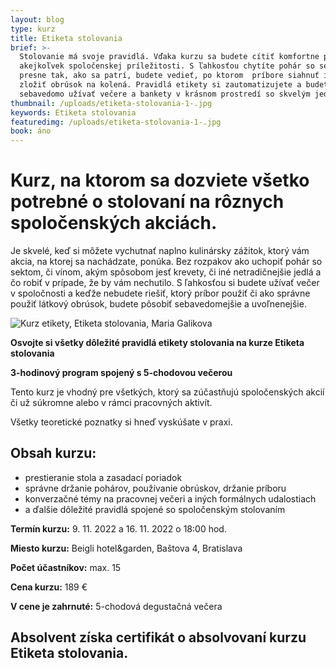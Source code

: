 ```yaml
---
layout: blog
type: kurz
title: Etiketa stolovania
brief: >-
  Stolovanie má svoje pravidlá. Vďaka kurzu sa budete cítiť komfortne pri
  akejkoľvek spoločenskej príležitosti. S ľahkosťou chytíte pohár so sektom
  presne tak, ako sa patrí, budete vedieť, po ktorom  príbore siahnuť i ako
  zložiť obrúsok na kolená. Pravidlá etikety si zautomatizujete a budete si
  sebavedomo užívať večere a bankety v krásnom prostredí so skvelým jedlom.
thumbnail: /uploads/etiketa-stolovania-1-.jpg
keywords: Etiketa stolovania
featuredimg: /uploads/etiketa-stolovania-1-.jpg
book: áno
---
```

# Kurz, na ktorom sa dozviete všetko potrebné o stolovaní na rôznych spoločenských akciách.

Je skvelé, keď si môžete vychutnať naplno kulinársky zážitok, ktorý vám akcia, na ktorej sa nachádzate, ponúka. Bez rozpakov ako uchopiť pohár so sektom, či vínom, akým spôsobom jesť krevety, či iné netradičnejšie jedlá a čo robiť v prípade, že by vám nechutilo. S ľahkosťou si budete užívať večer v spoločnosti a keďže nebudete riešiť, ktorý príbor použiť či ako správne použiť látkový obrúsok, budete pôsobiť sebavedomejšie a uvoľnenejšie. 

![Kurz etikety, Etiketa stolovania, Maria Galikova](/uploads/etiketa-stolovania-1-.jpg)

**Osvojte si všetky dôležité pravidlá etikety stolovania na kurze Etiketa stolovania**

**3-hodinový program spojený s 5-chodovou večerou**

Tento kurz je vhodný pre všetkých, ktorý sa zúčastňujú spoločenských akcií či už súkromne alebo v rámci pracovných aktivít.

Všetky teoretické poznatky si hneď vyskúšate v praxi. 

## Obsah kurzu:

* prestieranie stola a zasadací poriadok
* správne držanie pohárov, používanie obrúskov, držanie príboru 
* konverzačné témy na pracovnej večeri a iných formálnych udalostiach 
* a ďalšie dôležité pravidlá spojené so spoločenským stolovaním

**Termín kurzu:** 9. 11. 2022 a 16. 11. 2022 o 18:00 hod. 

**Miesto kurzu:** Beigli hotel&garden, Baštova 4, Bratislava

**Počet účastníkov:** max. 15

**Cena kurzu:** 189 €

**V cene je zahrnuté:** 5-chodová degustačná večera

## **Absolvent získa certifikát o absolvovaní kurzu Etiketa stolovania.**

